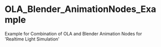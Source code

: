 # OLA_Blender_AnimationNodes_Example
Example for Combination of OLA and Blender Animation Nodes for 'Realtime Light Simulation'
